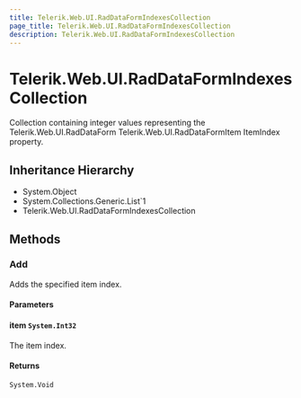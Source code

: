 ```yaml
---
title: Telerik.Web.UI.RadDataFormIndexesCollection
page_title: Telerik.Web.UI.RadDataFormIndexesCollection
description: Telerik.Web.UI.RadDataFormIndexesCollection
---
```


# Telerik.Web.UI.RadDataFormIndexesCollection

Collection containing integer values representing the 
            Telerik.Web.UI.RadDataForm Telerik.Web.UI.RadDataFormItem ItemIndex property.

## Inheritance Hierarchy

* System.Object
* System.Collections.Generic.List`1
* Telerik.Web.UI.RadDataFormIndexesCollection

## Methods

###  Add

Adds the specified item index.

#### Parameters

#### item `System.Int32`

The item index.

#### Returns

`System.Void` 

